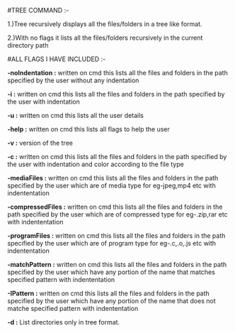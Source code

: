 #TREE COMMAND :-



1.)Tree recursively displays all the files/folders in a tree like format.

2.)With no flags it lists all the files/folders recursively in the current directory path



#ALL FLAGS I HAVE INCLUDED :-

<b>-noIndentation :</b> written on cmd this lists all the files and folders in the path specified by the user without any indentation

<b>-i :</b> written on cmd this lists all the files and folders in the path specified by the user with indentation

<b>-u :</b> written on cmd this lists all the user details

<b>-help :</b> written on cmd this lists all flags to help the user

<b>-v :</b> version of the tree

<b>-c :</b> written on cmd this lists all the files and folders in the path specified by the user with indentation and color according to the file type

<b>-mediaFiles :</b> written on cmd this lists all the files and folders in the path specified by the user which are of media type for eg-jpeg,mp4 etc with indententation

<b>-compressedFiles :</b> written on cmd this lists all the files and folders in the path specified by the user which are of compressed type for eg-.zip,rar etc with indententation

<b>-programFiles :</b> written on cmd this lists all the files and folders in the path specified by the user which are of program type for eg-.c,.o,.js  etc with indententation

<b>-matchPattern :</b> written on cmd this lists all the files and folders in the path specified by the user which have any portion of the name that matches specified pattern with indententation

<b>-IPattern :</b> written on cmd this lists all the files and folders in the path specified by the user which have any portion of the name that does not matche specified pattern with indententation

<b>-d :</b> List directories only in tree format.

